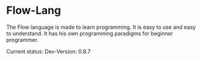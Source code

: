 # Flow-Lang

The Flow language is made to learn programming. It is easy to use and easy to understand.
It has his own programming paradigms for beginner programmer.

Current status: Dev-Version: 0.8.7
